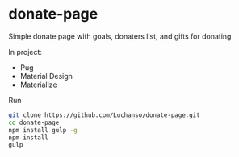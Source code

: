 # donate-page

Simple donate page with goals, donaters list, and gifts for donating

In project:
* Pug
* Material Design
* Materialize

Run
```sh
git clone https://github.com/Luchanso/donate-page.git
cd donate-page
npm install gulp -g
npm install
gulp
```
